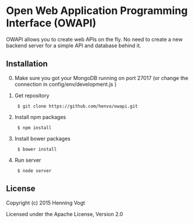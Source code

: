 # Open Web Application Programming Interface (OWAPI)

OWAPI allows you to create web APIs on the fly. No need to create a new
backend server for a simple API and database behind it.


## Installation

0. Make sure you got your MongoDB running on port 27017
(or change the connection in config/env/development.js )

1. Get repository

        $ git clone https://github.com/henvo/owapi.git

2. Install npm packages

        $ npm install

3. Install bower packages

        $ bower install

3. Run server

        $ node server

## License

Copyright (c) 2015 Henning Vogt

Licensed under the Apache License, Version 2.0
